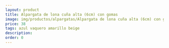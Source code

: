 ```yaml
---
layout: product
title: Alpargata de lona cuña alta (6cm) con gomas 
image: img/productos/alpargatas/Alpargata de lona cuña alta (6cm) con gomas =38 =azul vaquero amarillo beige.webp
price: 38 
tags: azul vaquero amarillo beige
description: 
order: 0
---
```

